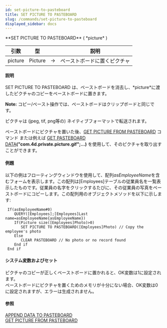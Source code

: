 ```yaml
---
id: set-picture-to-pasteboard
title: SET PICTURE TO PASTEBOARD
slug: /commands/set-picture-to-pasteboard
displayed_sidebar: docs
---
```


<!--REF #_command_.SET PICTURE TO PASTEBOARD.Syntax-->**SET PICTURE TO PASTEBOARD** ( *picture* )<!-- END REF-->
<!--REF #_command_.SET PICTURE TO PASTEBOARD.Params-->
| 引数 | 型 |  | 説明 |
| --- | --- | --- | --- |
| picture | Picture | &srarr; | ペーストボードに置くピクチャ |

<!-- END REF-->

#### 説明 

<!--REF #_command_.SET PICTURE TO PASTEBOARD.Summary-->SET PICTURE TO PASTEBOARD は、ペーストボードを消去し、*picture*に渡したピクチャのコピーをペーストボードに置きます。<!-- END REF-->

**Note:** コピー/ペースト操作では、ペーストボードはクリップボードと同じです。

ピクチャは (jpeg, tif, png等の) ネイティブフォーマットで転送されます。

ペーストボードにピクチャを置いた後、[GET PICTURE FROM PASTEBOARD](get-picture-from-pasteboard.md "GET PICTURE FROM PASTEBOARD") コマンド または例えば [GET PASTEBOARD DATA](get-pasteboard-data.md "GET PASTEBOARD DATA")**("com.4d.private.picture.gif";...)** を使用して、そのピクチャを取り出すことができます。

#### 例題 

以下の例はフローティングウィンドウを使用して、配列*asEmployeeName*を含むフォームを表示します。この配列は\[Employees\]テーブルの従業員名を一覧表示したものです。従業員の名字をクリックするたびに、その従業員の写真をペーストボードにコピーします。この配列用のオブジェクトメソッドを以下に示します:

```4d
 If(asEmployeeName#0)
    QUERY([Employees];[Employees]Last name=asEmployeeName{asEmployeeName})
    If(Picture size([Employees]Photo)>0)
       SET PICTURE TO PASTEBOARD([Employees]Photo) // Copy the employee's photo
    Else
       CLEAR PASTEBOARD // No photo or no record found
    End if
 End if
```

#### システム変数およびセット 

ピクチャのコピーが正しくペーストボードに置かれると、OK変数は1に設定されます。  
ペーストボードにピクチャを置くためのメモリが十分にない場合、OK変数は0に設定されますが、エラーは生成されません。

#### 参照 

[APPEND DATA TO PASTEBOARD](append-data-to-pasteboard.md)  
[GET PICTURE FROM PASTEBOARD](get-picture-from-pasteboard.md)  
